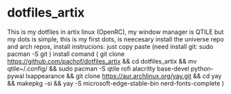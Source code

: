 # dotfiles_artix
This is my dotfiles in artix linux (OpenRC), my window manager is QTILE but my dots is simple, this is my first dots, is neecesary install the universe repo and arch repos, install instrucions: just copy paste (need install git: sudo pacman -S git ) install comand ( git clone https://github.com/pachof/dotfiles_artix &amp;&amp; cd dotfiles_artix &amp;&amp; mv qtile~/.config/ &amp;&amp; sudo pacman -S qtile rofi alacritty base-devel python-pywal lxappearance &amp;&amp; git clone https://aur.archlinux.org/yay.git &amp;&amp; cd yay &amp;&amp; makepkg -si &amp;&amp; yay -S microsoft-edge-stable-bin nerd-fonts-complete )
